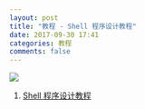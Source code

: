 ```yaml
---
layout: post
title: "教程 - Shell 程序设计教程"
date: 2017-09-30 17:41
categories: 教程
comments: false
---
```


![](https://timgsa.baidu.com/timg?image&quality=80&size=b9999_10000&sec=1506774506155&di=3bcfa4f598b235071da0c1a7640d1daf&imgtype=0&src=http%3A%2F%2Fimg2.niutuku.com%2Fdesk%2F1208%2F1446%2Fntk-1446-13755.jpg)

1. [Shell 程序设计教程](http://opus.konghy.cn/shell-tutorial/)
